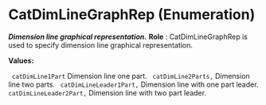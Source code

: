 # CatDimLineGraphRep (Enumeration)

**_Dimension line graphical representation._**
**Role** : CatDimLineGraphRep is used to specify dimension line graphical representation.

**Values:**

` catDimLine1Part`      Dimension line one part.
` catDimLine2Parts,`      Dimension line two parts.
` catDimLineLeader1Part,`      Dimension line with one part leader.
` catDimLineLeader2Part,`      Dimension line with two part leader.